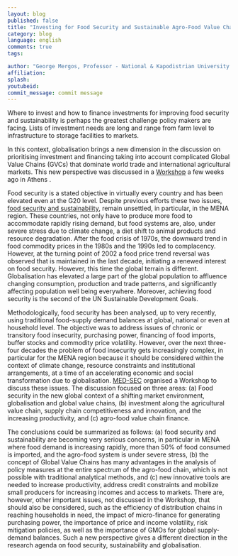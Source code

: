 ```yaml
---
layout: blog
published: false
title: "Investing for Food Security and Sustainable Agro-Food Value Chains"
category: blog
language: english
comments: true
tags: 

author: "George Mergos, Professor - National & Kapodistrian University of Athens & Chairman of the Mediterranean Center for Food Security & Sustainability"
affiliation: 
splash: 
youtubeid: 
commit_message: commit message
---
```

Where to invest and how to finance investments for improving food security and sustainability is perhaps the greatest challenge policy makers are facing. Lists of investment needs are long and range from farm level to infrastructure to storage facilities to markets. 


In this context, globalisation brings a new dimension in the discussion on prioritising investment and financing taking into account complicated Global Value Chains (GVCs) that dominate world trade and international agricultural markets. This new perspective was discussed in a [Workshop](http://www.med-sec.org/workshop-programme) a few weeks ago in Athens .

Food security is a stated objective in virtually every country and has been elevated even at the G20 level.  Despite previous efforts these two issues, [food security and sustainability](http://www.ifpri.org/topic/middle-east-and-north-africa), remain unsettled, in particular, in the MENA region. These countries, not only have to produce more food to accommodate rapidly rising demand, but food systems are, also, under severe stress due to climate change, a diet shift to animal products and resource degradation. After the food crisis of 1970s, the downward trend in food commodity prices in the 1980s and the 1990s led to complacency. However, at the turning point of 2002 a food price trend reversal was observed that is maintained in the last decade, initiating a renewed interest on food security. However, this time the global terrain is different. Globalisation has elevated a large part of the global population to affluence changing consumption, production and trade patterns, and significantly affecting population well being everywhere. Moreover, achieving food security is the second of the UN Sustainable Development Goals.

Methodologically, food security has been analysed, up to very recently, using traditional food-supply demand balances at global, national or even at household level. The objective was to address issues of chronic or transitory food insecurity, purchasing power, financing of food imports, buffer stocks and commodity price volatility. However, over the next three-four decades the problem of food insecurity gets increasingly complex, in particular for the MENA region because it should be considered within the context of climate change, resource constraints and institutional arrangements, at a time of an accelerating economic and social transformation due to globalisation. [MED-SEC](www.med-sec.org) organised a Workshop to discuss these issues. The discussion focused on three areas: (a) Food security in the new global context of a shifting market environment, globalisation and global value chains, (b) investment along the agricultural value chain, supply chain competitiveness and innovation, and the increasing productivity, and (c) agro-food value chain finance. 

The conclusions could be summarized as follows: (a) food security and sustainability are becoming very serious concerns, in particular in MENA where food demand is increasing rapidly, more than 50% of food consumed is imported, and the agro-food system is under severe stress, (b) the concept of Global Value Chains has many advantages in the analysis of policy measures at the entire spectrum of the agro-food chain, which is not possible with traditional analytical methods, and (c) new innovative tools are needed to increase productivity, address credit constraints and mobilize small producers for increasing incomes and access to markets.  There are, however, other important issues, not discussed in the Workshop, that should also be considered, such as the efficiency of distribution chains in reaching households in need, the impact of micro-finance for generating purchasing power, the importance of price and income volatility, risk mitigation policies, as well as the importance of GMOs for global supply-demand balances. Such a new perspective gives a different direction in the research agenda on food security, sustainability and globalisation.